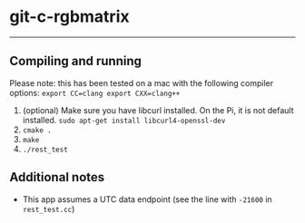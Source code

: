 # git-c-rgbmatrix

---

## Compiling and running

Please note: this has been tested on a mac with the following compiler options: `export CC=clang export CXX=clang++`

1. (optional) Make sure you have libcurl installed. On the Pi, it is not default installed. `sudo apt-get install libcurl4-openssl-dev`
1. `cmake .`
1. `make`
1. `./rest_test`

## Additional notes

- This app assumes a UTC data endpoint (see the line with `-21600` in `rest_test.cc`)
